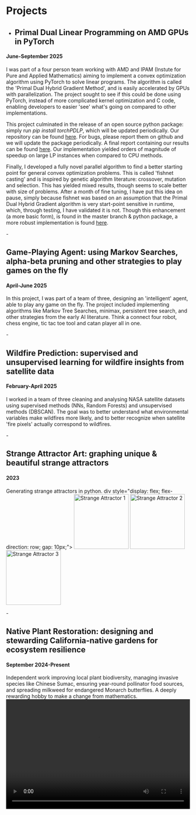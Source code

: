 # Projects

- <h2>Primal Dual Linear Programming on AMD GPUs in PyTorch</h2>
<h4>June-September 2025</h4>
I was part of a four person team working with AMD and IPAM (Instute for Pure and Applied Mathematics) aiming to implement a convex optimization algorithm using PyTorch to solve linear programs.
The algorithm is called the 'Primal Dual Hybrid Gradient Method', and is easily accelerated by GPUs with parallelization. The project sought to see if this could be done using PyTorch, instead of more complicated kernel optimization and C code, enabling developers to easier 'see' what's going on compared to other implementations.

This project culminated in the release of an open source python package: simply run <i>pip install torchPDLP</i>, which will be updated periodically. Our repository can be found <a href="https://github.com/SimplySnap/torchPDLP">here</a>. For bugs, please report them on github and we will update the package periodically. A final report containing our results can be found <a href="https://arxiv.org/abs/2508.16806v1">here</a>. Our implementation yielded orders of magnitude of speedup on large LP instances when compared to CPU methods.

Finally, I developed a fully novel parallel algorithm to find a better starting point for general convex optimization problems. This is called 'fishnet casting' and is inspired by genetic algorithm literature: crossover, mutation and selection. This has yielded mixed results, though seems to scale better with size of problems. After a month of fine tuning, I have put this idea on pause, simply because fishnet was based on an assumption that the Primal Dual Hybrid Gradient algorithm is very start-point sensitive in runtime, which, through testing, I have validated it is not.
Though this enhancement (a more basic form), is found in the master branch & python package, a more robust implementation is found <a href="https://github.com/SimplySnap/torchPDLP/branches/fishnet-casting">here</a>.


<p></p>
- <h2>Game-Playing Agent: using Markov Searches, alpha-beta pruning and other strategies to play games on the fly</h2>
<h4>April-June 2025</h4>
In this project, I was part of a team of three, designing an 'intelligent' agent, able to play any game on the fly. The project included implementing algorithms like Markov Tree Searches, minimax, persistent tree search, and other strategies from the early AI literature. Think a connect four robot, chess engine, tic tac toe tool and catan player all in one.


<p></p>
- <h2> Wildfire Prediction: supervised and unsupervised learning for wildfire insights from satellite data</h4>
<h4>February-April 2025</h4>
I worked in a team of three cleaning and analysing NASA satellite datasets using supervised methods (NNs, Random Forests) and unsupervised methods (DBSCAN). The goal was to better understand what environmental variables make wildfires more likely, and to better recognize when satellite 'fire pixels' actually correspond to wildfires.

<p></p>
- <h2>Strange Attractor Art: graphing unique & beautiful strange attractors</h2>
<h4>2023</h4>
Generating strange attractors in python.
div style="display: flex; flex-direction: row; gap: 10px;">
  <img src="/projects/attractor_1.png" alt="Strange Attractor 1" style="height:150px;"/>
  <img src="/projects/attractor_2.png" alt="Strange Attractor 2" style="height:150px;"/>
  <img src="/projects/attractor_3.png" alt="Strange Attractor 3" style="height:150px;"/>
</div>

<p></p>
- <h2>Native Plant Restoration: designing and stewarding California-native gardens for ecosystem resilience</h2>
<h4>September 2024-Present</h4>
Independent work improving local plant biodiversity, managing invasive species like Chinese Sumac, ensuring year-round pollinator food sources, and spreading milkweed for endangered Monarch butterflies. A deeply rewarding hobby to make a change from mathematics.
<video controls style="max-width: 100%; height: 300px;">
  <source src="/projects/hbird_vid.mp4" type="video/mp4">
  Your browser does not support the video tag.
</video>